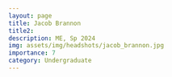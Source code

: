 ```yaml
---
layout: page
title: Jacob Brannon
title2: 
description: ME, Sp 2024
img: assets/img/headshots/jacob_brannon.jpg
importance: 7
category: Undergraduate
---
```



